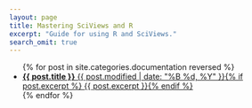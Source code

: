 ```yaml
---
layout: page
title: Mastering SciViews and R
excerpt: "Guide for using R and SciViews."
search_omit: true
---
```


<ul class="post-list">
{% for post in site.categories.documentation reversed %} 
  <li><article><a href="{{ site.url }}{{ post.url }}"><b>{{ post.title }}</b> <span class="entry-date"><time datetime="{{ post.modified | to_xmlschema }}T00:00:00-00:00">{{ post.modified | date: "%B %d, %Y" }}</time></span>{% if post.excerpt %} <span class="excerpt">{{ post.excerpt }}</span>{% endif %}</a></article></li>
{% endfor %}
</ul>
